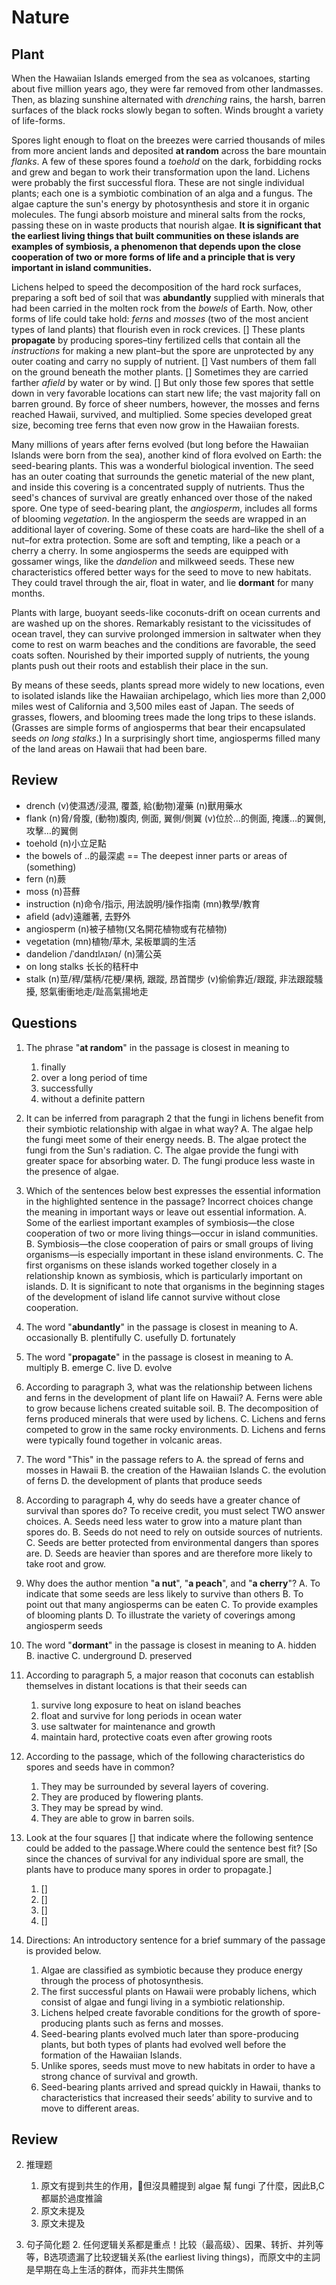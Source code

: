# Nature
## Plant

When the Hawaiian Islands emerged from the sea as volcanoes, starting about five million years ago, they were far removed from other landmasses. Then, as blazing sunshine alternated with *drenching* rains, the harsh, barren surfaces of the black rocks slowly began to soften. Winds brought a variety of life-forms.

Spores light enough to float on the breezes were carried thousands of miles from more ancient lands and deposited **at random** across the bare mountain *flanks*. A few of these spores found a *toehold* on the dark, forbidding rocks and grew and began to work their transformation upon the land. Lichens were probably the first successful flora. These are not single individual plants; each one is a symbiotic combination of an alga and a fungus. The algae capture the sun's energy by photosynthesis and store it in organic molecules. The fungi absorb moisture and mineral salts from the rocks, passing these on in waste products that nourish algae. **It is significant that the earliest living things that built communities on these islands are examples of symbiosis, a phenomenon that depends upon the close cooperation of two or more forms of life and a principle that is very important in island communities.**

Lichens helped to speed the decomposition of the hard rock surfaces, preparing a soft bed of soil that was **abundantly** supplied with minerals that had been carried in the molten rock from the *bowels* of Earth. Now, other forms of life could take hold: *ferns* and *mosses* (two of the most ancient types of land plants) that flourish even in rock crevices. [] These plants **propagate** by producing spores–tiny fertilized cells that contain all the *instructions* for making a new plant–but the spore are unprotected by any outer coating and carry no supply of nutrient. [] Vast numbers of them fall on the ground beneath the mother plants. [] Sometimes they are carried farther *afield* by water or by wind. [] But only those few spores that settle down in very favorable locations can start new life; the vast majority fall on barren ground. By force of sheer numbers, however, the mosses and ferns reached Hawaii, survived, and multiplied. Some species developed great size, becoming tree ferns that even now grow in the Hawaiian forests.

Many millions of years after ferns evolved (but long before the Hawaiian Islands were born from the sea), another kind of flora evolved on  Earth: the seed-bearing plants. This was a wonderful biological invention. The seed has an outer coating that surrounds the genetic material of the new plant, and inside this covering is a concentrated supply of nutrients. Thus the seed's chances of survival are greatly enhanced over those of the naked spore. One type of seed-bearing plant, the *angiosperm*, includes all forms of blooming *vegetation*. In the angiosperm the seeds are wrapped in an additional layer of covering. Some of these coats are hard–like the shell of a nut–for extra protection. Some are soft and tempting, like a peach or a cherry a cherry. In some angiosperms the seeds are equipped with gossamer wings, like the *dandelion* and milkweed seeds. These new characteristics offered better ways for the seed to move to new habitats. They could travel through the air, float in water, and lie **dormant** for many months.

Plants with large, buoyant seeds-like coconuts-drift on ocean currents and are washed up on the shores. Remarkably resistant to the vicissitudes of ocean travel, they can survive prolonged immersion in saltwater when they come to rest on warm beaches and the conditions are favorable, the seed coats soften. Nourished by their imported supply of nutrients, the young plants push out their roots and establish their place in the sun.

By means of these seeds, plants spread more widely to new locations, even to isolated islands like the Hawaiian archipelago, which lies more than 2,000 miles west of California and 3,500 miles east of Japan. The seeds of grasses, flowers, and blooming trees made the long trips to these islands. (Grasses are simple forms of angiosperms that bear their encapsulated seeds *on long stalks*.) In a surprisingly short time, angiosperms filled many of the land areas on Hawaii that had been bare.

## Review
- drench (v)使濕透/浸濕, 覆蓋, 給(動物)灌藥 (n)獸用藥水
- flank (n)脅/脅腹, (動物)腹肉, 側面, 翼側/側翼 (v)位於…的側面, 掩護…的翼側, 攻擊…的翼側
- toehold (n)小立足點
- the bowels of ..的最深處 == The deepest inner parts or areas of (something)
- fern (n)蕨
- moss (n)苔蘚
- instruction (n)命令/指示, 用法說明/操作指南 (mn)教學/教育
- afield (adv)遠離著, 去野外
- angiosperm (n)被子植物(又名開花植物或有花植物)
- vegetation (mn)植物/草木, 呆板單調的生活
- dandelion /ˈdandɪlʌɪən/ (n)蒲公英
- on long stalks 长长的秸秆中
- stalk (n)莖/稈/葉柄/花梗/果柄, 跟蹤, 昂首闊步 (v)偷偷靠近/跟蹤, 非法跟蹤騷擾, 怒氣衝衝地走/趾高氣揚地走

## Questions
1. The phrase "**at random**" in the passage is closest in meaning to
	1. finally
	1. over a long period of time
	1. successfully
	1. without a definite pattern

2. It can be inferred from paragraph 2 that the fungi in lichens benefit from their symbiotic relationship with algae in what way?
	A. The algae help the fungi meet some of their energy needs.
	B. The algae protect the fungi from the Sun's radiation.
	C. The algae provide the fungi with greater space for absorbing water.
	D. The fungi produce less waste in the presence of algae.

3. Which of the sentences below best expresses the essential information in the highlighted sentence in the passage? Incorrect choices change the meaning in important ways or leave out essential information.
	A. Some of the earliest important examples of symbiosis—the close cooperation of two or more living things—occur in island communities.
	B. Symbiosis—the close cooperation of pairs or small groups of living organisms—is especially important in these island environments.
	C. The first organisms on these islands worked together closely in a relationship known as symbiosis, which is particularly important on islands.
	D. It is significant to note that organisms in the beginning stages of the development of island life cannot survive without close cooperation.

4. The word "**abundantly**" in the passage is closest in meaning to
	A. occasionally
	B. plentifully
	C. usefully
	D. fortunately

5. The word "**propagate**" in the passage is closest in meaning to
	A. multiply
	B. emerge
	C. live
	D. evolve

6. According to paragraph 3, what was the relationship between lichens and ferns in the development of plant life on Hawaii?
	A. Ferns were able to grow because lichens created suitable soil.
	B. The decomposition of ferns produced minerals that were used by lichens.
	C. Lichens and ferns competed to grow in the same rocky environments.
	D. Lichens and ferns were typically found together in volcanic areas.

7. The word "This" in the passage refers to
	A. the spread of ferns and mosses in Hawaii
	B. the creation of the Hawaiian Islands
	C. the evolution of ferns
	D. the development of plants that produce seeds

8. According to paragraph 4, why do seeds have a greater chance of survival than spores do? To receive credit, you must select TWO answer choices.
	A. Seeds need less water to grow into a mature plant than spores do.
	B. Seeds do not need to rely on outside sources of nutrients.
	C. Seeds are better protected from environmental dangers than spores are.
	D. Seeds are heavier than spores and are therefore more likely to take root and grow.

9. Why does the author mention "**a nut**", "**a peach**", and "**a cherry**"?
	A. To indicate that some seeds are less likely to survive than others
	B. To point out that many angiosperms can be eaten
	C. To provide examples of blooming plants
	D. To illustrate the variety of coverings among angiosperm seeds

10. The word "**dormant**" in the passage is closest in meaning to
	A. hidden
	B. inactive
	C. underground
	D. preserved

11. According to paragraph 5, a major reason that coconuts can establish themselves in distant locations is that their seeds can
	1. survive long exposure to heat on island beaches
	1. float and survive for long periods in ocean water
	1. use saltwater for maintenance and growth
	1. maintain hard, protective coats even after growing roots

12. According to the passage, which of the following characteristics do spores and seeds have in common?
	1. They may be surrounded by several layers of covering.
	1. They are produced by flowering plants.
	1. They may be spread by wind.
	1. They are able to grow in barren soils.

13. Look at the four squares [] that indicate where the following sentence could be added to the passage.Where could the sentence best fit? [So since the chances of survival for any individual spore are small, the plants have to produce many spores in order to propagate.]
	1. []
	1. []
	1. []
	1. []

14. Directions: An introductory sentence for a brief summary of the passage is provided below. 
	1. Algae are classified as symbiotic because they produce energy through the process of photosynthesis.
	1. The first successful plants on Hawaii were probably lichens, which consist of algae and fungi living in a symbiotic relationship.
	1. Lichens helped create favorable conditions for the growth of spore-producing plants such as ferns and mosses.
	1. Seed-bearing plants evolved much later than spore-producing plants, but both types of plants had evolved well before the formation of the Hawaiian Islands.
	1. Unlike spores, seeds must move to new habitats in order to have a strong chance of survival and growth.
	1. Seed-bearing plants arrived and spread quickly in Hawaii, thanks to characteristics that increased their seeds’ ability to survive and to move to different areas.

## Review
2. 推理题
	1. 原文有提到共生的作用，但沒具體提到 algae 幫 fungi 了什麼，因此B,C都屬於過度推論
	2. 原文未提及
	3. 原文未提及

3. 句子简化题
	2. 任何逻辑关系都是重点！比较（最高级）、因果、转折、并列等等，B选项遗漏了比较逻辑关系(the earliest living things)，而原文中的主詞是早期在岛上生活的群体，而非共生關係